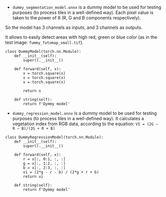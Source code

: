 - `dummy_segmentation_model.onnx` is a dummy model to be used for testing purposes (to process tiles in a well-defined way).
Each pixel value is taken to the power of 8 (R, G and B components respectively).

So the model has 3 channels as inputs, and 3 channels as outputs.

It allows to easily detect areas with high red, green or blue color (as in the test image: `fummy_fotomap_small.tif`).

```
class DummyModel(torch.nn.Module):
    def __init__(self):
        super().__init__()

    def forward(self, x):      
        x = torch.square(x)
        x = torch.square(x)
        x = torch.square(x)
        
        return x

    def string(self):
        return f'Dymmy model'
```


- `dummy_regression_model.onnx` is a dummy model to be used for testing purposes (to process tiles in a well-defined way).
It calculates a vegetation index from RGB data, according to the equation: `VI = (2G − R − B)/(2G + R + B)`

```
class DummyRegressionModel(torch.nn.Module):
    def __init__(self):
        super().__init__()

    def forward(self, x):  
        r = x[:, 0:1, :, :]
        g = x[:, 1:2, :, :]
        b = x[:, 2:3, :, :]
        vi = (2*g - r - b) / (2*g + r + b)
        return vi

    def string(self):
        return f'Dymmy model'
```
